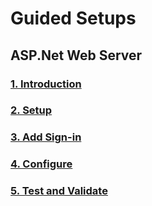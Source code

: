 # Guided Setups
## ASP.Net Web Server
### [1. Introduction](active-directory-serversidewebapp-aspnetwebapp-intro.md)
### [2. Setup](active-directory-serversidewebapp-aspnetwebapp-setup.md)
### [3. Add Sign-in](active-directory-serversidewebapp-aspnetwebapp-use.md)
### [4. Configure](active-directory-serversidewebapp-aspnetwebapp-configure.md)
### [5. Test and Validate](active-directory-serversidewebapp-aspnetwebapp-testvalidate.md)
